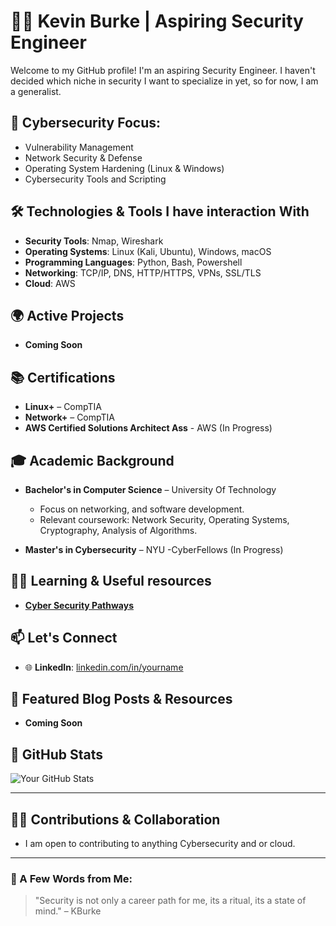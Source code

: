 # 👨‍💻 Kevin Burke | Aspiring Security Engineer

Welcome to my GitHub profile! I'm an aspiring Security Engineer. I haven't decided which niche in security I want to specialize in yet, so for now, I am a generalist.
## 🔐 Cybersecurity Focus:
- Vulnerability Management
- Network Security & Defense
- Operating System Hardening (Linux & Windows)
- Cybersecurity Tools and Scripting

## 🛠️ Technologies & Tools I have interaction With

- **Security Tools**: Nmap, Wireshark
- **Operating Systems**: Linux (Kali, Ubuntu), Windows, macOS
- **Programming Languages**: Python, Bash, Powershell
- **Networking**: TCP/IP, DNS, HTTP/HTTPS, VPNs, SSL/TLS
- **Cloud**: AWS

## 🌍 Active Projects

- **Coming Soon**


## 📚 Certifications

- **Linux+** – CompTIA
- **Network+** – CompTIA
- **AWS Certified Solutions Architect Ass** - AWS (In Progress)

## 🎓 Academic Background

- **Bachelor's in Computer Science** – University Of Technology
  - Focus on  networking, and software development.
  - Relevant coursework: Network Security, Operating Systems, Cryptography, Analysis of Algorithms.
  
 - **Master's in Cybersecurity** – NYU -CyberFellows (In Progress)

## 🧑‍🏫 Learning & Useful resources 

- **[Cyber Security Pathways](https://www.cyberseek.org/pathway.html)**


## 📫 Let's Connect

- 🌐 **LinkedIn**: [linkedin.com/in/yourname](https://www.linkedin.com/in/kevin-b-a0046970/)


## 📄 Featured Blog Posts & Resources
- **Coming Soon**


## 🚀 GitHub Stats

![Your GitHub Stats](https://github-readme-stats.vercel.app/api?username=santiburke&show_icons=true&hide_title=true&count_private=true&hide=prs&theme=radical)

---

## 🧑‍💻 Contributions & Collaboration

- I am open to contributing to anything Cybersecurity and or cloud.
---

### 🚨 A Few Words from Me:

> "Security is not only a career path for me, its a ritual, its a state of mind." – KBurke

